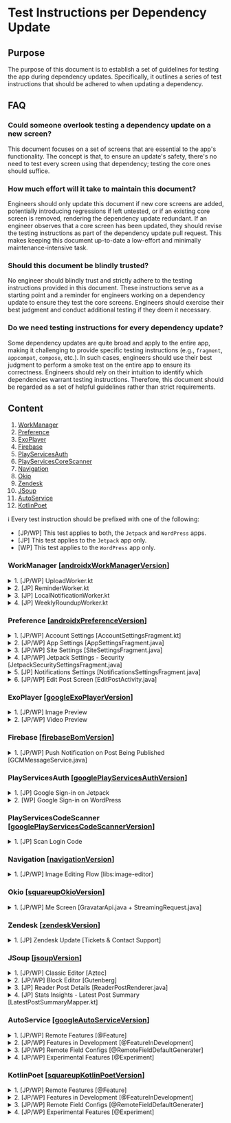 # Test Instructions per Dependency Update

## Purpose

The purpose of this document is to establish a set of guidelines for testing the app during
dependency updates. Specifically, it outlines a series of test instructions that should be adhered
to when updating a dependency.

## FAQ

### Could someone overlook testing a dependency update on a new screen?

This document focuses on a set of screens that are essential to the app's functionality. The concept
is that, to ensure an update's safety, there's no need to test every screen using that dependency;
testing the core ones should suffice.

### How much effort will it take to maintain this document?

Engineers should only update this document if new core screens are added, potentially introducing
regressions if left untested, or if an existing core screen is removed, rendering the dependency
update redundant. If an engineer observes that a core screen has been updated, they should revise
the testing instructions as part of the dependency update pull request. This makes keeping this
document up-to-date a low-effort and minimally maintenance-intensive task.

### Should this document be blindly trusted?

No engineer should blindly trust and strictly adhere to the testing instructions provided in this
document. These instructions serve as a starting point and a reminder for engineers working on a
dependency update to ensure they test the core screens. Engineers should exercise their best
judgment and conduct additional testing if they deem it necessary.

### Do we need testing instructions for every dependency update?

Some dependency updates are quite broad and apply to the entire app, making it challenging to
provide specific testing instructions (e.g., `fragment`, `appcompat`, `compose`, etc.). In such
cases, engineers should use their best judgment to perform a smoke test on the entire app to ensure
its correctness. Engineers should rely on their intuition to identify which dependencies warrant
testing instructions. Therefore, this document should be regarded as a set of helpful guidelines
rather than strict requirements.

## Content

1. [WorkManager](#workmanager)
2. [Preference](#preference)
3. [ExoPlayer](#exoplayer)
4. [Firebase](#firebase)
5. [PlayServicesAuth](#playservicesauth)
6. [PlayServicesCoreScanner](#playservicescodescanner)
7. [Navigation](#navigation)
8. [Okio](#okio)
9. [Zendesk](#zendesk)
10. [JSoup](#jsoup)
11. [AutoService](#autoservice)
12. [KotlinPoet](#kotlinpoet)

ℹ️ Every test instruction should be prefixed with one of the following:
- [JP/WP] This test applies to both, the `Jetpack` and `WordPress` apps.
- [JP] This test applies to the `Jetpack` app only.
- [WP] This test applies to the `WordPress` app only.

### WorkManager [[androidxWorkManagerVersion](https://github.com/wordpress-mobile/WordPress-Android/blob/trunk/build.gradle#L54)] <a name="workmanager"></a>

<details>
  <summary>1. [JP/WP] UploadWorker.kt</summary>

- Go to `Post` screen.
- Create a new post and publish it.
- Turn device offline.
- Go to this post and update it.
- Notice the warning message: `We'll publish the post when your device is back online.`
- Turn device online.
- Notice this post being automatically uploaded.
- Open this post on a web browser and verify the post is indeed updated.

</details>

<details>
  <summary>2. [JP] ReminderWorker.kt</summary>

- Go to `Site Settings` screen.
- Find the `Blogging` section, click on `Reminders`, toggle-on every day and click on `Update`.
- Notice the `All set!` bottom sheet appearing, click `Done`.
- Close the app, preferably swipe the app off.
- Go to the device's `Settings` app, find the `Date & Time` section, turn `Automatic date & time`
  off.
- Set the device's date to a day after today.
- Open the app.
- Verify the `Blogging Reminders` notification appearing. For example, the notification title could
  be `Daily Prompt`, while the notification description something like `Is there anything you feel
  too old to do anymore?`.

</details>

<details>
  <summary>3. [JP] LocalNotificationWorker.kt</summary>

- TODO
- TODO
- TODO

</details>

<details>
  <summary>4. [JP] WeeklyRoundupWorker.kt</summary>

- TODO
- TODO
- TODO

</details>

### Preference [[androidxPreferenceVersion](https://github.com/wordpress-mobile/WordPress-Android/blob/trunk/build.gradle#L50)] <a name="preference"></a>

<details>
  <summary>1. [JP/WP] Account Settings [AccountSettingsFragment.kt]</summary>

- Go to `Me` tab.
- Click on the `Account Settings` button.
- Verify that the `Account Settings` screen is displayed.
- Click on each of the settings within the `Account Settings` screen and verify that every setting
  works as expected.

</details>

<details>
  <summary>2. [JP/WP] App Settings [AppSettingsFragment.java]</summary>

- Go to `Me` tab.
- Click on the `App Settings` button.
- Verify that the `App Settings` screen is displayed.
- Click on each of the settings within the `App Settings` screen and verify that every setting works
  as expected, including the inner settings like the `Privacy Settings`.
- Do the same for the `Debug Settings` screens.

</details>

<details>
  <summary>3. [JP/WP] Site Settings [SiteSettingsFragment.java]</summary>

- Go to `Site Settings` screen.
- Verify that the `Site Settings` screen is displayed.
- Click on each of the settings within the `Site Settings` screen and verify that every setting
  works as expected.

</details>

<details>
  <summary>4. [JP/WP] Jetpack Settings - Security [JetpackSecuritySettingsFragment.java]</summary>

ℹ️ Prerequisite: To have this setting displayed you must have a Jetpack connected site.

- Go to `Site Settings` screen.
- Find the `Jetpack Settings` section and click on `Security`.
- Verify that the `Security` setting screen is displayed.
- Click on each of the settings within the `Security` settings screen and verify that every setting
  works as expected.

</details>

<details>
  <summary>5. [JP] Notifications Settings [NotificationsSettingsFragment.java]</summary>

- Go to `Notifications` tab.
- Click on the `Gear` setting button (top-right).
- Verify that the `Notification Settings` screen is displayed.
- Click on each of the settings within the `Notification Settings` settings screen and verify that
  every setting works as expected.

</details>

<details>
  <summary>6. [JP/WP] Edit Post Screen [EditPostActivity.java]</summary>

ℹ️ Editing a new post uses `PreferenceManager` to `setDefaultValues(...)` for `Account Settings`.

- Go to `Post` screen.
- Edit a new post, add a few of the main blocks and verify that everything is workings as expected.

</details>

### ExoPlayer [[googleExoPlayerVersion](https://github.com/wordpress-mobile/WordPress-Android/blob/trunk/build.gradle#L1)] <a name="exoplayer"></a>

<details>
  <summary>1. [JP/WP] Image Preview</summary>

- Go to `Post` screen.
- Edit a new post, add an `Image` block and then an image into it.
- Having added an image to the image block, click on the image block and then again on the image within.
- This will launch `Media Preview` screen and the image should be previewed.
- Verify that the `Image Preview` is working as expected, that rotating the device works and finally
  that clicking back navigates you back to the post edit screen.

</details>

<details>
  <summary>2. [JP/WP] Video Preview</summary>

- Go to `Post` screen.
- Edit a new post, add an `Video` block but don't add a video into it just yet.
- Find the `Video` block, click on `ADD VIDEO` and then `Choose from device` to choose a video.
- From the list of available videos to choose from screen, click on the `Play` button on the center
  on any video. FYI: If you don't click on the center, this video will get selected for use, but it
  won't play.
- This will launch `Media Preview` screen and the video should start playing.
- Verify that the `Video Preview` is working as expected, that rotating the device works and finally
  that clicking back navigates you back to the list of available videos to choose from screen.

</details>

### Firebase [[firebaseBomVersion](https://github.com/wordpress-mobile/WordPress-Android/blob/trunk/build.gradle#L1)] <a name="firebase"></a>

<details>
    <summary>1. [JP/WP] Push Notification on Post Being Published [GCMMessageService.java]</summary>

- Add a new `blog` post.
- Add any number of blocks.
- Publish the post.
- Verify that, on post being published, you get a push notification with the post's title, which,
  when you click on it, navigates you to the 'Notifications Detail' screen for this post.

</details>

### PlayServicesAuth [[googlePlayServicesAuthVersion](https://github.com/wordpress-mobile/WordPress-Android/blob/trunk/build.gradle#L1)] <a name="playservicesauth"></a>

<details>
  <summary>1. [JP] Google Sign-in on Jetpack</summary>

ℹ️ Prerequisite: If you don't have access to upload an`.aab` to Google Play Store for
   `Jetpack - Website Builder`, post a request to `+systemsrequests`.

- Check-out this branch and edit the `version.properties` file to pick a dummy `versionName` and
  `versionCode`, preferable using a higher `versionCode` to the existing one.
  - I recommend using a `versionCode` of `1000000001` and above.
  - I recommend using an explicit `versionName` like `deps-update-google-play-services-20-4-1`
    (similar to the name of this branch itself)
- Build the release `.aab` locally using this command: `./gradlew bundleJetpackVanillaRelease`
- Upload the locally generated `.aab`, found within the `WordPress/build/outputs/bundle/jetpackVanillaRelease/`
  build folder, and into Google Play Console (`Jetpack - Website Builder`) via:
  `App Bundle Explorer` > `Upload new version` (top-right)
  - Wait for the upload to complete, then via this newly uploaded app version, navigation to the
    `Downloads`, on the `Assets` section, find the `Signed, universal APK` and click the `Download`
    icon (middle-right) to download the signed `.apk` locally.
  - After having this signed `.apk` downloaded locally, go ahead and click on the `Delete app bundle`
    to delete the this app bundle from the list of available app bundles.
- Install this download signed `.apk` using this command:
  `adb install -r Downloads/jpandroid-deps-update-google-play-services-20-4-1-Signed.apk`
  (note that you can use `./tools/rename_apk_aab.sh` to rename the download signed `.apk`)
- If you were already logged-in to Jetpack, log-out and log-in again using the `Continue with Google`
  button (note that you need to use a non `A8C` account to be able to complete this flow).
- Verify that the Google sign-in works, that you have successfully logged-in and are able to use the
  app as expected.

</details>

<details>
  <summary>2. [WP] Google Sign-in on WordPress</summary>

ℹ️ Prerequisite: If you don't have access to upload an`.aab` to Google Play Store for
   `WordPress - Website Builder`, post a request to `+systemsrequests`.

- Check-out this branch and edit the `version.properties` file to pick a dummy `versionName` and
  `versionCode`, preferable using a higher `versionCode` to the existing one.
  - I recommend using a `versionCode` of `1000000001` and above.
  - I recommend using an explicit `versionName` like `deps-update-google-play-services-20-4-1`
    (similar to the name of this branch itself)
- Build the release `.aab` locally using this command: `./gradlew bundleWordPressVanillaRelease`
- Upload the locally generated `.aab`, found within the `WordPress/build/outputs/bundle/wordpressVanillaRelease/`
  build folder, and into Google Play Console (`WordPress - Website Builder`) via:
  `App Bundle Explorer` > `Upload new version` (top-right)
  - Wait for the upload to complete, then via this newly uploaded app version, navigation to the
    `Downloads`, on the `Assets` section, find the `Signed, universal APK` and click the `Download`
    icon (middle-right) to download the signed `.apk` locally.
  - After having this signed `.apk` downloaded locally, go ahead and click on the `Delete app bundle`
    to delete the this app bundle from the list of available app bundles.
- Install this download signed `.apk` using this command:
  `adb install -r Downloads/wpandroid-deps-update-google-play-services-20-4-1-Signed.apk`
  (note that you can use `./tools/rename_apk_aab.sh` to rename the download signed `.apk`)
- If you were already logged-in to WordPress, log-out and log-in again using the `Continue with Google`
  button (note that you need to use a non `A8C` account to be able to complete this flow).
- Verify that the Google sign-in works, that you have successfully logged-in and are able to use the
  app as expected.

</details>

### PlayServicesCodeScanner [[googlePlayServicesCodeScannerVersion](https://github.com/wordpress-mobile/WordPress-Android/blob/trunk/build.gradle#L1)] <a name="playservicescodescanner"></a>

<details>
  <summary>1. [JP] Scan Login Code</summary>

Step.1:
- Build and install the `Jetpack` app (note that you don't need a release build, a debug build will
  suffice).
- Login to the `Jetpack` app with a `WP.com` account (note that you need to use a non `A8C` account
  and a non `2FA` enabled account).
- Navigate to the `Me` screen (click on avatar at top-right).
- (STOP)

Step.2:
- Head over to your desktop and open a web browser (note that using an incognito tab works best).
- Browse to `wordpress.com` (note that if you are logged-in, log-out first).
- Tap the `Log In` link (top-right).
- Tap the `Login via the mobile app` link in the list of options below the main `Continue` button
  (bottom-middle).
- Verify you are on the `Login via the mobile app` view and `Use QR Code to login` is shown, along
  with a QR code for you to scan.
- (STOP)

Step.3:
- Head back to your mobile.
- Tap the `Scan Login Code` item on the `Me` screen you are currently at.
- Scan the QR code on the web browser.
- Follow the remaining prompts on your mobile to login to WordPress on your web browser (desktop),
  verify that you have successfully logged-in and are able to use WordPress as expected.

</details>

### Navigation [[navigationVersion](https://github.com/wordpress-mobile/WordPress-Android/blob/trunk/build.gradle#L1)] <a name="navigation"></a>

<details>
    <summary>1. [JP/WP] Image Editing Flow [libs:image-editor]</summary>

- Add a new `blog` post.
- Add a new `image` block.
- Choose an image and wait for it to be uploaded within the `image` block.
- Click on the `media options` of this image (top right) and then click `edit`.
- Verify that the `Edit Image` screen is shown and functioning as expected.
- Crop the image and click the `done` menu option (top right).
- Make sure the image is updated accordingly.

</details>

### Okio [[squareupOkioVersion](https://github.com/wordpress-mobile/WordPress-Android/blob/trunk/build.gradle#L1)] <a name="okio"></a>

<details>
    <summary>1. [JP/WP] Me Screen [GravatarApi.java + StreamingRequest.java]</summary>

- Go to `Me` tab.
- From the `Me` screen you are in, click on your profile's icon (`CHANGE PHOTO`).
- Choose an image and wait for the `Edit Photo` screen to appear.
- Crop the image and click the `done` menu option (top right).
- Verify the image is updated accordingly.

</details>

### Zendesk [[zendeskVersion](https://github.com/wordpress-mobile/WordPress-Android/blob/trunk/build.gradle#L1)] <a name="zendesk"></a>

<details>
    <summary>1. [JP] Zendesk Update [Tickets & Contact Support]</summary>

ℹ️ This test only works when testing with a normal, non-a8c user account.

- Go to `Me` tab -> `Help` -> `Tickets`.
- Verify that the `My tickets` Zendesk related screen opens and that it lists all of your tickets
  (or non if you don't have any yet).
- Go back to the `Help` settings screen and then click on `Contact Support`.
- Verify that the `Help` Zendesk related screen opens and that you are prompt to `Send a message...`.
- Type `Testing Zendesk X.Y.Z update, please ignore and thank you!` and then send your message.
- Go back to the `Help` settings screen and then click on `Tickets` again.
- Verify that your previously sent message is listed in there and that you can click on it.
  PS: You could also check your emails and verify that you got a
  `Thank you for contacting the WordPress.com support team! (#1234567)` email.
- Verify that clicking on it navigates you to the inner screen where your message is shown as
  `Delivered` along with a predefined automated `mobile support` response message.

</details>

### JSoup [[jsoupVersion](https://github.com/wordpress-mobile/WordPress-Android/blob/trunk/build.gradle#L1)] <a name="jsoup"></a>

<details>
    <summary>1. [JP/WP] Classic Editor [Aztec]</summary>

ℹ️ Disable the `Block Editor` before testing this.

- Go to `Posts` screen and create a new post.
- Add an `Image`, `Video` and any other entry (like `Paragraph`, `Ordered List`, `Quote`, etc).
- Publish this newly created post.
- Verify that this newly created `Classic Editor` related post of yours is being displayed as
  expected, both when previewing it from within the `Posts` and `Reader` screens. FYI: On `Reader`,
  you will find you post within the `FOLLOWING` tab.

</details>

<details>
    <summary>2. [JP/WP] Block Editor [Gutenberg]</summary>

ℹ️ Enable the `Block Editor` before testing this.

- Go to `Posts` screen and create a new post.
- Add an `Image`, `Gallery`, `Video`, `Audio`, `File`, `Media Text` and `Cover` blocks to the post.
- Publish this newly created post.
- Verify that this newly created `Block Editor` related post of yours is being displayed as expected,
  both when previewing it from within the `Posts` and `Reader` screens. FYI: On `Reader`, you will
  find you post within the `FOLLOWING` tab.

</details>

<details>
    <summary>3. [JP] Reader Post Details [ReaderPostRenderer.java]</summary>

- Go to `Reader` screen and click on various posts.
- Verify that each and every post, along with all their details is being displayed as expected.

</details>

<details>
    <summary>4. [JP] Stats Insights - Latest Post Summary [LatestPostSummaryMapper.kt]</summary>

ℹ️ If the `Latest Post Summary` card is not being displayed, navigate to the bottom of the `Stats`
   screen and click on the `Add new stats card`. Then, enabled the `Latest Post Summary` from within
   the `Posts and Pages` group.

- Go to `Stats` screen and its `INSIGHTS` tab.
- Scroll to the `Latest Post Summary` card and verify that it is being displayed as expected.

</details>

### AutoService [[googleAutoServiceVersion](https://github.com/wordpress-mobile/WordPress-Android/blob/trunk/build.gradle#L1)] <a name="autoservice"></a>

<details>
    <summary>1. [JP/WP] Remote Features [@Feature]</summary>

️️ℹ️ Just test the most recent remote feature flag.

</details>

<details>
    <summary>2. [JP/WP] Features in Development [@FeatureInDevelopment]</summary>

ℹ️ Just test the most recent feature flag in development.

</details>

<details>
    <summary>3. [JP/WP] Remote Field Configs [@RemoteFieldDefaultGenerater]</summary>

ℹ️ Just test the most recent remote remote field configs.

</details>

<details>
    <summary>4. [JP/WP] Experimental Features [@Experiment]</summary>

ℹ️ Just test the most recent experimental feature.

</details>

### KotlinPoet [[squareupKotlinPoetVersion](https://github.com/wordpress-mobile/WordPress-Android/blob/trunk/build.gradle#L1)] <a name="kotlinpoet"></a>

<details>
    <summary>1. [JP/WP] Remote Features [@Feature]</summary>

️️ℹ️ Just test the most recent remote feature flag.

</details>

<details>
    <summary>2. [JP/WP] Features in Development [@FeatureInDevelopment]</summary>

ℹ️ Just test the most recent feature flag in development.

</details>

<details>
    <summary>3. [JP/WP] Remote Field Configs [@RemoteFieldDefaultGenerater]</summary>

ℹ️ Just test the most recent remote remote field configs.

</details>

<details>
    <summary>4. [JP/WP] Experimental Features [@Experiment]</summary>

ℹ️ Just test the most recent experimental feature.

</details>
